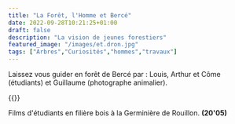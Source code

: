 ```yaml
---
title: "La Forêt, l'Homme et Bercé"
date: 2022-09-28T10:21:25+01:00
draft: false
description: "La vision de jeunes forestiers"
featured_image: "/images/et.dron.jpg"
tags: ["Arbres","Curiosités","hommes","travaux"]
---
```



Laissez vous guider en forêt de Bercé par :
Louis, Arthur et Côme (étudiants)
et Guillaume (photographe animalier).


{{<youtube id="IcelTcBckeE">}}
  
Films d'étudiants en filière bois à la Germinière de Rouillon. **(20'05)**

